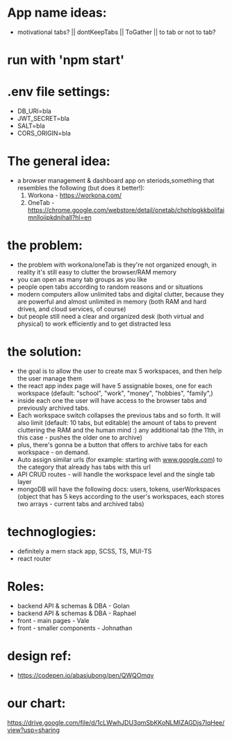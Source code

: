 # App name ideas:
- motivational tabs? || dontKeepTabs || ToGather || to tab or not to tab?


# run with 'npm start'

# .env file settings:
- DB_URI=bla
- JWT_SECRET=bla
- SALT=bla
- CORS_ORIGIN=bla

# The general idea:
- a browser management & dashboard app on steriods,something that resembles the following (but does it better!):
    1. Workona - https://workona.com/ 
    2. OneTab - https://chrome.google.com/webstore/detail/onetab/chphlpgkkbolifaimnlloiipkdnihall?hl=en

# the problem:
- the problem with workona/oneTab is they're not organized enough, in reality it's still easy to clutter the browser/RAM memory
- you can open as many tab groups as you like
- people open tabs according to random reasons and or situations
- modern computers allow unlimited tabs and digital clutter, because they are powerful and almost unlimited in memory (both RAM and hard drives, and cloud services, of course)
- but people still need a clear and organized desk (both virtual and physical) to work efficiently and to get distracted less

# the solution:
- the goal is to allow the user to create max 5 workspaces, and then help the user manage them
- the react app index page will have 5 assignable boxes, one for each workspace (default: "school", "work", "money", "hobbies", "family",)
- inside each one the user will have access to the browser tabs and previously archived tabs. 
- Each workspace switch collapses the previous tabs and so forth. It will also limit (default: 10 tabs, but editable) the amount of tabs to prevent cluttering the RAM and the human mind :) any additional tab (the 11th, in this case - pushes the older one to archive)
- plus, there's gonna be a button that offers to archive tabs for each workspace - on demand.
- Auto assign similar urls (for example: starting with www.google.com) to the category that already has tabs with this url
- API CRUD routes - will handle the workspace level and the single tab layer
- mongoDB will have the following docs: users, tokens, userWorkspaces (object that has 5 keys according to the user's workspaces, each stores two arrays - current tabs and archived tabs)

# technoglogies:
- definitely a mern stack app, SCSS, TS, MUI-TS
- react router


# Roles:
- backend API & schemas & DBA - Golan
- backend API & schemas & DBA - Raphael
- front - main pages - Vale
- front - smaller components - Johnathan




# design ref:
- https://codepen.io/abasiubong/pen/QWQOmqv

# our chart:
https://drive.google.com/file/d/1cLWwhJDU3qmSbKKoNLMIZAGDjs7IqHee/view?usp=sharing